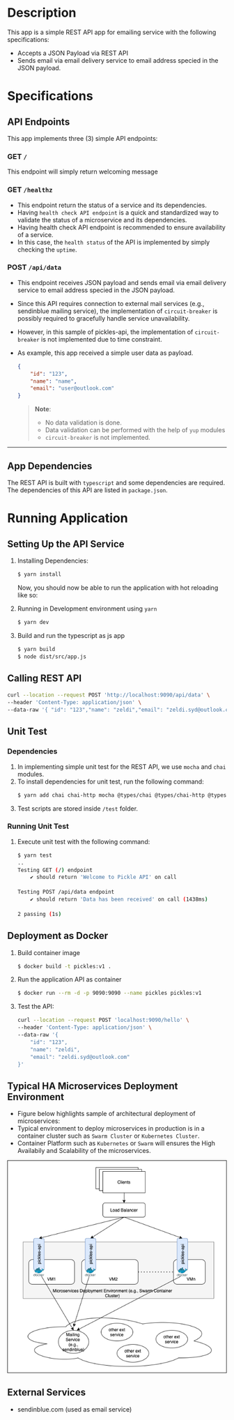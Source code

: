 # Description

This app is a simple REST API app for emailing service with the following specifications:
* Accepts a JSON Payload via REST API
* Sends email via email delivery service to email address specied in the JSON payload.

# Specifications
## API Endpoints
This app implements three (3) simple API endpoints:

### GET `/` 
This endpoint will simply return welcoming message 

### GET `/healthz` 
* This endpoint return the status of a service and its dependencies.
* Having `health check API endpoint` is a quick and standardized way to validate the status of a microservice and its dependencies.
* Having health check API endpoint is recommended to ensure availability of a service.
* In this case, the `health status` of the API is implemented by simply checking the `uptime`.
 

### POST `/api/data` 
* This endpoint receives JSON payload and sends email via email delivery service to email address specied in the JSON payload.
* Since this API requires connection to external mail services (e.g., sendinblue mailing service), the implementation of `circuit-breaker` is possibly required to gracefully handle service unavailability.
* However, in this sample of pickles-api, the implementation of `circuit-breaker` is not implemented due to time constraint.
* As example, this app received a simple user data as payload.

    ```JSON
    {
        "id": "123", 
        "name": "name",
        "email": "user@outlook.com"
    }
    ```
    > __Note__: 
    > * No data validation is done. 
    > * Data validation can be performed with the help of `yup` modules
    > * `circuit-breaker` is not implemented. 
---


## App Dependencies
The REST API is built with `typescript` and some dependencies are required.
The dependencies of this API are listed in `package.json`.
 
# Running Application
## Setting Up the API Service
1. Installing Dependencies:
    ```bash
    $ yarn install
    ```

    Now, you should now be able to run the application with hot reloading like so:

2. Running in Development environment using `yarn`
    ```bash
    $ yarn dev
    ```
3. Build and run the typescript as js app
    ```bash
    $ yarn build
    $ node dist/src/app.js
    ```

## Calling REST API

```bash
curl --location --request POST 'http://localhost:9090/api/data' \
--header 'Content-Type: application/json' \
--data-raw '{ "id": "123","name": "zeldi","email": "zeldi.syd@outlook.com"}'
```

## Unit Test

### Dependencies

1. In implementing simple unit test for the REST API, we use `mocha` and `chai` modules.
2. To install dependencies for unit test, run the following command:
    ```bash
    $ yarn add chai chai-http mocha @types/chai @types/chai-http @types/mocha --save-dev
    ```
3. Test scripts are stored inside `/test` folder.

### Running Unit Test
1. Execute unit test with the following command:
    ```bash
    $ yarn test
    ..
    Testing GET (/) endpoint
        ✔ should return 'Welcome to Pickle API' on call

    Testing POST /api/data endpoint
        ✔ should return 'Data has been received' on call (1438ms)

    2 passing (1s)
    ``` 

## Deployment as Docker

1. Build container image
    ```bash
    $ docker build -t pickles:v1 .
    ```
2. Run the application API as container 
    ```bash
    $ docker run --rm -d -p 9090:9090 --name pickles pickles:v1
    ```
3. Test the API:
    ```bash
    curl --location --request POST 'localhost:9090/hello' \
    --header 'Content-Type: application/json' \
    --data-raw '{
        "id": "123",
        "name": "zeldi",
        "email": "zeldi.syd@outlook.com"
    }'
    ```
    
## Typical HA Microservices Deployment Environment

* Figure below highlights sample of architectural deployment of microservices:
* Typical environment to deploy microservices in production is in a container cluster such as `Swarm Cluster` or `Kubernetes Cluster`.
* Container Platform such as `Kubernetes` or `Swarm` will ensures the High Availabily and Scalability of the microservices.


![image info](./deployment_architecture.png)

## External Services
- sendinblue.com (used as email service)

